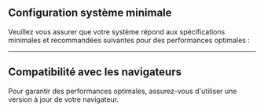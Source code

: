 ## Configuration système minimale

Veuillez vous assurer que votre système répond aux spécifications minimales et recommandées suivantes pour des performances optimales :

<SystemRequirements />

---

## Compatibilité avec les navigateurs

Pour garantir des performances optimales, assurez-vous d'utiliser une version à jour de votre navigateur.

<BrowserCompatibility />
